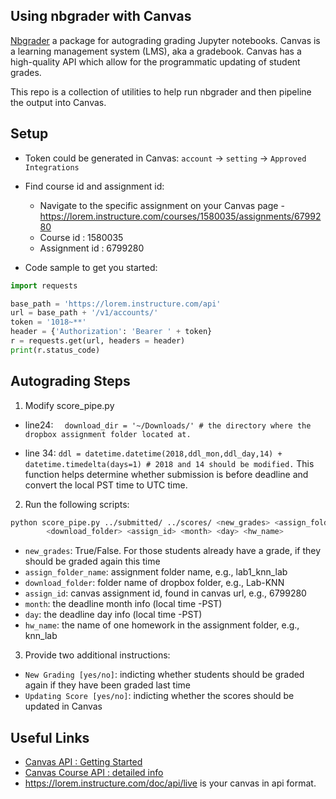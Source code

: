 Using nbgrader with Canvas
-------

[Nbgrader](https://github.com/jupyter/nbgrader) a package for autograding grading Jupyter notebooks. Canvas is a learning management system (LMS), aka a gradebook. Canvas has a high-quality API which allow for the programmatic updating of student grades.

This repo is a collection of utilities to help run nbgrader and then pipeline the output into Canvas. 


Setup
------

- Token could be generated in Canvas: `account` -> `setting` -> `Approved Integrations`

- Find course id and assignment id:
  - Navigate to the specific assignment on your Canvas page - https://lorem.instructure.com/courses/1580035/assignments/6799280
  - Course id : 1580035
  - Assignment id : 6799280

- Code sample to get you started:

```python
import requests

base_path = 'https://lorem.instructure.com/api'
url = base_path + '/v1/accounts/'
token = '1018~**'
header = {'Authorization': 'Bearer ' + token}
r = requests.get(url, headers = header)
print(r.status_code)
```

Autograding Steps
------

1. Modify score_pipe.py 

  - line24: `  download_dir = '~/Downloads/' # the directory where the dropbox assignment folder located at.`

  - line 34: `ddl = datetime.datetime(2018,ddl_mon,ddl_day,14) + datetime.timedelta(days=1) # 2018 and 14 should be modified.` This function helps determine whether submission is before deadline and convert the local PST time to UTC time. 

2. Run the following scripts:

  ```bash
  python score_pipe.py ../submitted/ ../scores/ <new_grades> <assign_folder_name> 
          <download_folder> <assign_id> <month> <day> <hw_name>
  ```

  - `new_grades`: True/False. For those students already have a grade, if they should be graded again this time
  - `assign_folder_name`: assignment folder name, e.g., lab1_knn_lab
  - `download_folder`: folder name of dropbox folder, e.g., Lab-KNN
  - `assign_id`: canvas assignment id, found in canvas url, e.g., 6799280
  - `month`: the deadline month info (local time -PST)
  - `day`: the deadline day info (local time -PST)
  - `hw_name`: the name of one homework in the assignment folder, e.g., knn_lab

3. Provide two additional instructions:
  
  - `New Grading [yes/no]`: indicting whether students should be graded again if they have been graded last time
  - `Updating Score [yes/no]`: indicting whether the scores should be updated in Canvas


Useful Links
------

- [Canvas API : Getting Started](https://community.canvaslms.com/docs/DOC-14390-canvas-apis-getting-started-the-practical-ins-and-outs-gotchas-tips-and-tricks#jive_content_id_API_Calls_Made_Simple__Curtis_Rose)
- [Canvas Course API : detailed info](https://canvas.instructure.com/doc/api/courses.html)
- https://lorem.instructure.com/doc/api/live is your canvas in api format.
  

